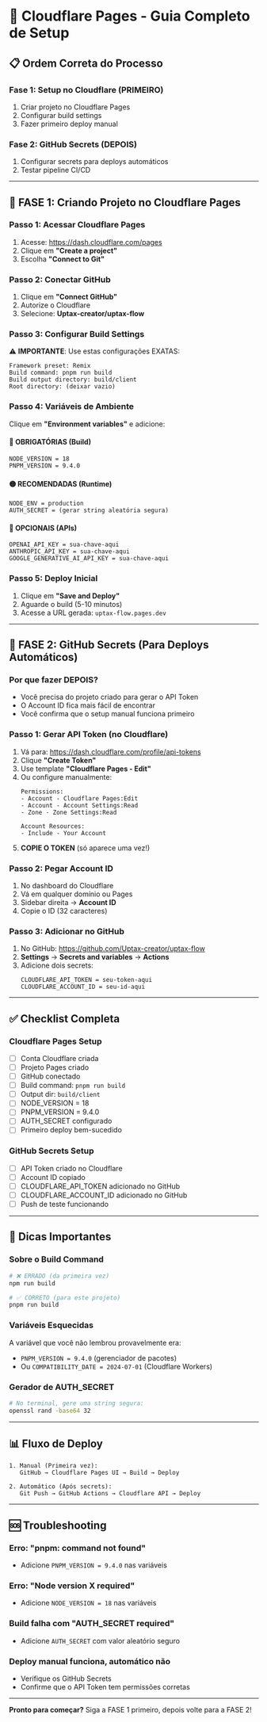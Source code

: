 # 🚀 Cloudflare Pages - Guia Completo de Setup

## 📋 **Ordem Correta do Processo**

### **Fase 1: Setup no Cloudflare (PRIMEIRO)**
1. Criar projeto no Cloudflare Pages
2. Configurar build settings
3. Fazer primeiro deploy manual

### **Fase 2: GitHub Secrets (DEPOIS)**
1. Configurar secrets para deploys automáticos
2. Testar pipeline CI/CD

---

## 🎯 **FASE 1: Criando Projeto no Cloudflare Pages**

### **Passo 1: Acessar Cloudflare Pages**
1. Acesse: https://dash.cloudflare.com/pages
2. Clique em **"Create a project"**
3. Escolha **"Connect to Git"**

### **Passo 2: Conectar GitHub**
1. Clique em **"Connect GitHub"**
2. Autorize o Cloudflare
3. Selecione: **Uptax-creator/uptax-flow**

### **Passo 3: Configurar Build Settings**

⚠️ **IMPORTANTE**: Use estas configurações EXATAS:

```
Framework preset: Remix
Build command: pnpm run build
Build output directory: build/client
Root directory: (deixar vazio)
```

### **Passo 4: Variáveis de Ambiente**

Clique em **"Environment variables"** e adicione:

#### **🔴 OBRIGATÓRIAS (Build)**
```
NODE_VERSION = 18
PNPM_VERSION = 9.4.0
```

#### **🟡 RECOMENDADAS (Runtime)**
```
NODE_ENV = production
AUTH_SECRET = (gerar string aleatória segura)
```

#### **🔵 OPCIONAIS (APIs)**
```
OPENAI_API_KEY = sua-chave-aqui
ANTHROPIC_API_KEY = sua-chave-aqui
GOOGLE_GENERATIVE_AI_API_KEY = sua-chave-aqui
```

### **Passo 5: Deploy Inicial**
1. Clique em **"Save and Deploy"**
2. Aguarde o build (5-10 minutos)
3. Acesse a URL gerada: `uptax-flow.pages.dev`

---

## 🔐 **FASE 2: GitHub Secrets (Para Deploys Automáticos)**

### **Por que fazer DEPOIS?**
- Você precisa do projeto criado para gerar o API Token
- O Account ID fica mais fácil de encontrar
- Você confirma que o setup manual funciona primeiro

### **Passo 1: Gerar API Token (no Cloudflare)**
1. Vá para: https://dash.cloudflare.com/profile/api-tokens
2. Clique **"Create Token"**
3. Use template **"Cloudflare Pages - Edit"**
4. Ou configure manualmente:
   ```
   Permissions:
   - Account - Cloudflare Pages:Edit
   - Account - Account Settings:Read
   - Zone - Zone Settings:Read
   
   Account Resources:
   - Include - Your Account
   ```
5. **COPIE O TOKEN** (só aparece uma vez!)

### **Passo 2: Pegar Account ID**
1. No dashboard do Cloudflare
2. Vá em qualquer domínio ou Pages
3. Sidebar direita → **Account ID**
4. Copie o ID (32 caracteres)

### **Passo 3: Adicionar no GitHub**
1. No GitHub: https://github.com/Uptax-creator/uptax-flow
2. **Settings** → **Secrets and variables** → **Actions**
3. Adicione dois secrets:
   ```
   CLOUDFLARE_API_TOKEN = seu-token-aqui
   CLOUDFLARE_ACCOUNT_ID = seu-id-aqui
   ```

---

## ✅ **Checklist Completa**

### **Cloudflare Pages Setup**
- [ ] Conta Cloudflare criada
- [ ] Projeto Pages criado
- [ ] GitHub conectado
- [ ] Build command: `pnpm run build`
- [ ] Output dir: `build/client`
- [ ] NODE_VERSION = 18
- [ ] PNPM_VERSION = 9.4.0
- [ ] AUTH_SECRET configurado
- [ ] Primeiro deploy bem-sucedido

### **GitHub Secrets Setup**
- [ ] API Token criado no Cloudflare
- [ ] Account ID copiado
- [ ] CLOUDFLARE_API_TOKEN adicionado no GitHub
- [ ] CLOUDFLARE_ACCOUNT_ID adicionado no GitHub
- [ ] Push de teste funcionando

---

## 🚨 **Dicas Importantes**

### **Sobre o Build Command**
```bash
# ❌ ERRADO (da primeira vez)
npm run build

# ✅ CORRETO (para este projeto)
pnpm run build
```

### **Variáveis Esquecidas**
A variável que você não lembrou provavelmente era:
- `PNPM_VERSION = 9.4.0` (gerenciador de pacotes)
- Ou `COMPATIBILITY_DATE = 2024-07-01` (Cloudflare Workers)

### **Gerador de AUTH_SECRET**
```bash
# No terminal, gere uma string segura:
openssl rand -base64 32
```

---

## 📊 **Fluxo de Deploy**

```
1. Manual (Primeira vez):
   GitHub → Cloudflare Pages UI → Build → Deploy

2. Automático (Após secrets):
   Git Push → GitHub Actions → Cloudflare API → Deploy
```

---

## 🆘 **Troubleshooting**

### **Erro: "pnpm: command not found"**
- Adicione `PNPM_VERSION = 9.4.0` nas variáveis

### **Erro: "Node version X required"**
- Adicione `NODE_VERSION = 18` nas variáveis

### **Build falha com "AUTH_SECRET required"**
- Adicione `AUTH_SECRET` com valor aleatório seguro

### **Deploy manual funciona, automático não**
- Verifique os GitHub Secrets
- Confirme que o API Token tem permissões corretas

---

**Pronto para começar?** Siga a FASE 1 primeiro, depois volte para a FASE 2!